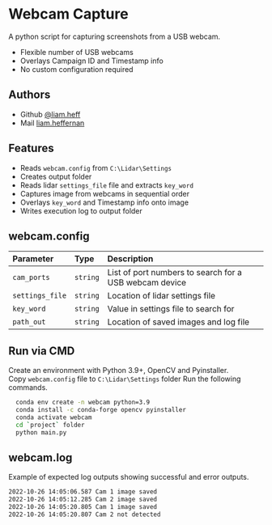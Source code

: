 
# Webcam Capture
A python script for capturing screenshots from a USB webcam.  
- Flexible number of USB webcams
- Overlays Campaign ID and Timestamp info
- No custom configuration required


## Authors
- Github [@liam.heff](https://github.com/liam-heff-wood)
- Mail [liam.heffernan](mailto:liam.heffernan@woodplc.com?subject=Python%20Webcam%20Capture)


## Features
- Reads `webcam.config` from `C:\Lidar\Settings`
- Creates output folder
- Reads lidar `settings_file` file and extracts `key_word`
- Captures image from webcams in sequential order
- Overlays `key_word` and Timestamp info onto image
- Writes execution log to output folder


## webcam.config
| Parameter      | Type     | Description                                            |
| :------------- | :------- | :----------------------------------------------------  |
| `cam_ports`    | `string` | List of port numbers to search for a USB webcam device |
| `settings_file`| `string` | Location of lidar settings file                        |
| `key_word `    | `string` | Value in settings file to search for                   |
| `path_out`     | `string` | Location of saved images and log file                  |


## Run via CMD
Create an environment with Python 3.9+, OpenCV and Pyinstaller.  
Copy `webcam.config` file to `C:\Lidar\Settings` folder
Run the following commands.

```bash
  conda env create -n webcam python=3.9
  conda install -c conda-forge opencv pyinstaller
  conda activate webcam
  cd `project` folder
  python main.py
```

## webcam.log
Example of expected log outputs showing successful and error outputs.  

```bash
2022-10-26 14:05:06.587 Cam 1 image saved
2022-10-26 14:05:12.285 Cam 2 image saved
2022-10-26 14:05:20.805 Cam 1 image saved
2022-10-26 14:05:20.807 Cam 2 not detected
```
